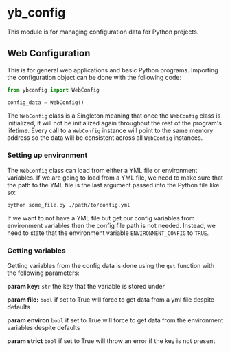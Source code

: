 # yb_config
This module is for managing configuration data for Python projects. 

## Web Configuration 
This is for general web applications and basic Python programs. Importing the configuration object can be 
done with the following code:

```python
from ybconfig import WebConfig

config_data = WebConfig()
```

The ```WebConfig``` class is a Singleton meaning that once the ```WebConfig``` class is initialized, it will 
not be initialized again throughout the rest of the program's lifetime. Every call to a ```WebConfig``` 
instance will point to the same memory address so the data will be consistent across all ```WebConfig```
instances. 

### Setting up environment 
The ```WebConfig``` class can load from either a YML file or environment variables. If we are going to load 
from a YML file, we need to make sure that the path to the YML file is the last argument passed into the 
Python file like so:
```bash
python some_file.py ./path/to/config.yml
```
If we want to not have a YML file but get our config variables from environment variables then the config file 
path is not needed. Instead, we need to state that the environment variable ```ENVIRONMENT_CONFIG``` to 
```TRUE```. 

### Getting variables 
Getting variables from the config data is done using the ```get``` function with the following parameters:

**param key:** ```str``` the key that the variable is stored under

**param file:** ```bool``` if set to True will force to get data from a yml file despite defaults

**param environ** ```bool``` if set to True will force to get data from the environment variables despite defaults

**param strict** ```bool``` if set to True will throw an error if the key is not present

